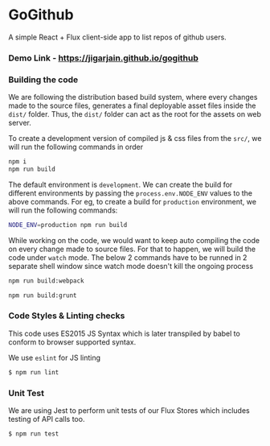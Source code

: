# GoGithub

A simple React + Flux client-side app to list repos of github users.

### Demo Link - <https://jigarjain.github.io/gogithub>


### Building the code
We are following the distribution based build system, where every changes made to the source files, generates a final deployable asset files inside the `dist/` folder. Thus, the `dist/` folder can act as the root for the assets on web server.

To create a development version of compiled js & css files from the `src/`, we will run the following commands in order
```sh
npm i
npm run build
```

The default environment is `development`. We can create the build for different environments by passing the `process.env.NODE_ENV` values to the above commands. For eg, to create a build for `production` environment, we will run the following commands:
```sh
NODE_ENV=production npm run build
```

While working on the code, we would want to keep auto compiling the code on every change made to source files. For that to happen, we will build the code under `watch` mode. The below 2 commands have to be runned in 2 separate shell window since watch mode doesn't kill the ongoing process
```sh
npm run build:webpack
```
```sh
npm run build:grunt
```


### Code Styles & Linting checks
This code uses ES2015 JS Syntax which is later transpiled by babel to conform to browser supported syntax.

We use `eslint` for JS linting
```sh
$ npm run lint
```

### Unit Test
We are using Jest to perform unit tests of our Flux Stores which includes testing of API calls too.

```sh
$ npm run test
```
